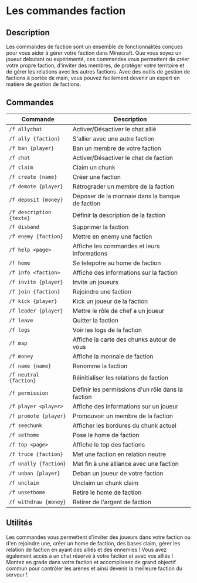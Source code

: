 # Les commandes faction

## Description
 Les commandes de faction sont un ensemble de fonctionnalités conçues pour vous aider à gérer votre faction dans Minecraft. Que vous soyez un joueur débutant ou expérimenté, ces commandes vous permettent de créer votre propre faction, d'inviter des membres, de protéger votre territoire et de gérer les relations avec les autres factions. Avec des outils de gestion de factions à portée de main, vous pouvez facilement devenir un expert en matière de gestion de factions.

## Commandes

| Commande | Description |
| --- | --- |
| `/f allychat` | Activer/Désactiver le chat allié |
| `/f ally {faction}` | S'allier avec une autre faction |
| `/f ban {player}` | Ban un membre de votre faction |
| `/f chat` | Activer/Désactiver le chat de faction |
| `/f claim` | Claim un chunk |
| `/f create {name}` | Créer une faction |
| `/f demote {player}` | Rétrograder un membre de la faction |
| `/f deposit {money}` | Déposer de la monnaie dans la banque de faction |
| `/f description {texte}` | Définir la description de la faction |
| `/f disband` | Supprimer la faction |
| `/f enemy {faction}` | Mettre en enemy une faction |
| `/f help <page>` | Affiche les commandes et leurs informations |
| `/f home` | Se telepotre au home de faction |
| `/f info <faction>` | Affiche des informations sur la faction |
| `/f invite {player}` | Invite un joueurs |
| `/f join {faction}` | Rejoindre une faction |
| `/f kick {player}` | Kick un joueur de la faction |
| `/f leader {player}` | Mettre le rôle de chef a un joueur |
| `/f leave` | Quitter la faction |
| `/f logs` | Voir les logs de la faction |
| `/f map` | Affiche la carte des chunks autour de vous |
| `/f money` | Affiche la monnaie de faction |
| `/f name {name}` | Renomme la faction |
| `/f neutral {faction}` | Réinitialiser les relations de faction |
| `/f permission` | Définir les permissions d'un rôle dans la faction |
| `/f player <player>` | Affiche des informations sur un joueur |
| `/f promote {player}` | Promouvoir un membre de la faction |
| `/f seechunk` | Afficher les bordures du chunk actuel |
| `/f sethome` | Pose le home de faction |
| `/f top <page>` | Affiche le top des factions |
| `/f truce {faction}` | Met une faction en relation neutre |
| `/f unally {faction}` | Met fin à une alliance avec une faction |
| `/f unban {player}` | Deban un joueur de votre faction |
| `/f unclaim` | Unclaim un chunk claim |
| `/f unsethome` | Retire le home de faction |
| `/f withdraw {money}` | Retirer de l'argent de faction |

## Utilités
Les commandes vous permettent d'inviter des joueurs dans votre faction ou d'en rejoindre une, créer un home de faction, des bases claim, gérer les relation de faction en ayant des alliés et des ennemies ! Vous avez également accès à un chat réservé à votre faction et avec vos alliés ! Montez en grade dans votre faction et accomplissez de grand objectif commun pour contrôler les arènes et ainsi devenir la meilleure faction du serveur !